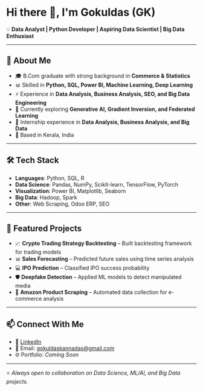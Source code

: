 # Hi there 👋, I'm Gokuldas (GK)

💡 **Data Analyst | Python Developer | Aspiring Data Scientist | Big Data Enthusiast**

---

## 🚀 About Me
- 🎓 B.Com graduate with strong background in **Commerce & Statistics**
- 📊 Skilled in **Python, SQL, Power BI, Machine Learning, Deep Learning**
- ⚡ Experience in **Data Analysis, Business Analysis, SEO, and Big Data Engineering**
- 🌱 Currently exploring **Generative AI, Gradient Inversion, and Federated Learning**
- 💼 Internship experience in **Data Analysis, Business Analysis, and Big Data**
- 📍 Based in Kerala, India

---

## 🛠️ Tech Stack
- **Languages**: Python, SQL, R  
- **Data Science**: Pandas, NumPy, Scikit-learn, TensorFlow, PyTorch  
- **Visualization**: Power BI, Matplotlib, Seaborn  
- **Big Data**: Hadoop, Spark  
- **Other**: Web Scraping, Odoo ERP, SEO  

---

## 🔬 Featured Projects
- 📈 **Crypto Trading Strategy Backtesting** – Built backtesting framework for trading models  
- 📊 **Sales Forecasting** – Predicted future sales using time series analysis  
- 💻 **IPO Prediction** – Classified IPO success probability  
- 🛡️ **Deepfake Detection** – Applied ML models to detect manipulated media  
- 🛒 **Amazon Product Scraping** – Automated data collection for e-commerce analysis  

---

## 📫 Connect With Me
- 💼 [LinkedIn](https://www.linkedin.com/in/gokuldas-ak)  
- 📧 Email: gokuldaskannadas@gmail.com  
- 🌐 Portfolio: *Coming Soon*  

---

⭐️ *Always open to collaboration on Data Science, ML/AI, and Big Data projects.*